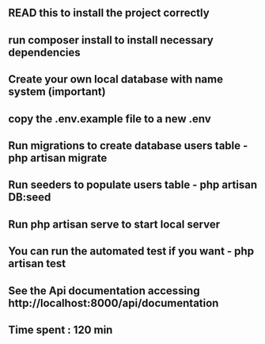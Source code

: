 
## READ this to install the project correctly

## run composer install to install necessary dependencies

## Create your own local database with name system (important)

## copy the .env.example file to a new .env 

## Run migrations to create database users table - php artisan migrate

## Run seeders to populate users table - php artisan DB:seed

## Run php artisan serve to start local server

## You can run the automated test if you want - php artisan test

## See the Api documentation accessing http://localhost:8000/api/documentation


## Time spent : 120 min